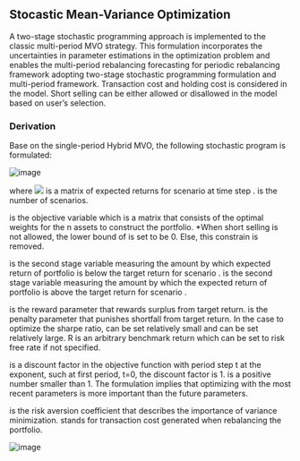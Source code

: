 ## Stocastic Mean-Variance Optimization
A two-stage stochastic programming approach is implemented to the classic multi-period MVO strategy. This formulation incorporates the uncertainties in parameter estimations in the optimization problem and enables the multi-period rebalancing forecasting for periodic rebalancing framework adopting two-stage stochastic programming formulation and multi-period framework. Transaction cost and holding cost is considered in the model. Short selling can be either allowed or disallowed in the model based on user’s selection.

### Derivation
Base on the single-period Hybrid MVO, the following stochastic program is formulated:

![image](https://user-images.githubusercontent.com/24922489/111053051-3fdcf100-8426-11eb-941a-5c8c0dbcf32a.png)

where <img src="https://latex.codecogs.com/gif.latex?O_t=\text { Onset event at time bin } t " />  is a  matrix of expected returns for scenario  at time step .  is the number of scenarios. 

 is the objective variable which is a  matrix that consists of the optimal weights for the n assets to construct the portfolio. *When short selling is not allowed, the lower bound of  is set to be 0. Else, this constrain is removed.
 
 is the second stage variable measuring the amount by which expected return of portfolio is below the target return for scenario .  is the second stage variable measuring the amount by which the expected return of portfolio is above the target return for scenario .
 
 is the reward parameter that rewards surplus from target return.  is the penalty parameter that punishes shortfall from target return. In the case to optimize the sharpe ratio,  can be set relatively small and  can be set relatively large. R is an arbitrary benchmark return which can be set to risk free rate if not specified.

is a discount factor in the objective function with period step t at the exponent, such at first period, t=0, the discount factor is 1.  is a positive number smaller than 1. The formulation implies that optimizing with the most recent parameters is more important than the future parameters. 

is the risk aversion coefficient that describes the importance of variance minimization.
 stands for transaction cost generated when rebalancing the portfolio.
 
![image](https://user-images.githubusercontent.com/24922489/111053062-508d6700-8426-11eb-809e-2623740ed8a7.png)
